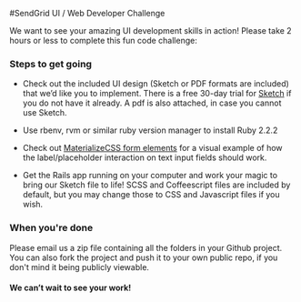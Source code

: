 #SendGrid UI / Web Developer Challenge

We want to see your amazing UI development skills in action!  Please take 2 hours or less to complete this fun code challenge:

### Steps to get going

* Check out the included UI design (Sketch or PDF formats are included) that we’d like you to implement. There is a free 30-day trial for [Sketch](http://bohemiancoding.com/sketch/) if you do not have it already. A pdf is also attached, in case you cannot use Sketch.

* Use rbenv, rvm or similar ruby version manager to install Ruby 2.2.2

* Check out [MaterializeCSS form elements](http://materializecss.com/forms.html) for a visual example of how the label/placeholder interaction on text input fields should work.

* Get the Rails app running on your computer and work your magic to bring our Sketch file to life! SCSS and Coffeescript files are included by default, but you may change those to CSS and Javascript files if you wish.

### When you're done
Please email us a zip file containing all the folders in your Github project. You can also fork the project and push it to your own public repo, if you don't mind it being publicly viewable.

#### We can’t wait to see your work!